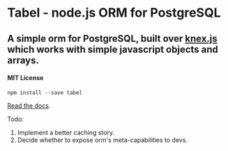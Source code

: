 # Tabel - node.js ORM for PostgreSQL

## A simple orm for PostgreSQL, built over [knex.js](http://knexjs.org/) which works with simple javascript objects and arrays.

#### MIT License

`npm install --save tabel`

[Read the docs](http://tabel.fractaltech.in).

Todo:

1. Implement a better caching story.
2. Decide whether to expose orm's meta-capabilities to devs.
